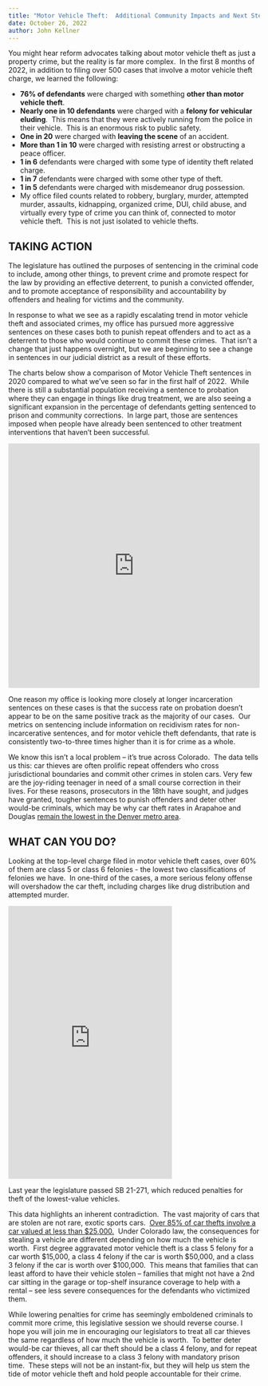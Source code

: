 ```yaml
---
title: "Motor Vehicle Theft:  Additional Community Impacts and Next Steps"
date: October 26, 2022
author: John Kellner
---
```

You might hear reform advocates talking about motor vehicle theft as just a property crime, but the reality is far more complex.  In the first 8 months of 2022, in addition to filing over 500 cases that involve a motor vehicle theft charge, we learned the following:

* **76% of defendants** were charged with something **other than motor vehicle theft**.
* **Nearly one in 10 defendants** were charged with a **felony for vehicular eluding**.  This means that they were actively running from the police in their vehicle.  This is an enormous risk to public safety.  
* **One in 20** were charged with **leaving the scene** of an accident.
* **More than 1 in 10** were charged with resisting arrest or obstructing a peace officer.
* **1 in 6** defendants were charged with some type of identity theft related charge.
* **1 in 7** defendants were charged with some other type of theft.
* **1 in 5** defendants were charged with misdemeanor drug possession.
* My office filed counts related to robbery, burglary, murder, attempted murder, assaults, kidnapping, organized crime, DUI, child abuse, and virtually every type of crime you can think of, connected to motor vehicle theft.  This is not just isolated to vehicle thefts.

## TAKING ACTION

The legislature has outlined the purposes of sentencing in the criminal code to include, among other things, to prevent crime and promote respect for the law by providing an effective deterrent, to punish a convicted offender, and to promote acceptance of responsibility and accountability by offenders and healing for victims and the community.   

In response to what we see as a rapidly escalating trend in motor vehicle theft and associated crimes, my office has pursued more aggressive sentences on these cases both to punish repeat offenders and to act as a deterrent to those who would continue to commit these crimes.  That isn’t a change that just happens overnight, but we are beginning to see a change in sentences in our judicial district as a result of these efforts.  

The charts below show a comparison of Motor Vehicle Theft sentences in 2020 compared to what we’ve seen so far in the first half of 2022.  While there is still a substantial population receiving a sentence to probation where they can engage in things like drug treatment, we are also seeing a significant expansion in the percentage of defendants getting sentenced to prison and community corrections.  In large part, those are sentences imposed when people have already been sentenced to other treatment interventions that haven’t been successful. 

<iframe title="Sentences imposed on Motor Vehicle Theft Cases - 2020 vs 2022" aria-label="Multiple Pies" id="datawrapper-chart-pCj42" src="https://datawrapper.dwcdn.net/pCj42/1/" scrolling="no" frameborder="0" style="width: 0; min-width: 100% !important; border: none;" height="490"></iframe><script type="text/javascript">!function(){"use strict";window.addEventListener("message",(function(e){if(void 0!==e.data["datawrapper-height"]){var t=document.querySelectorAll("iframe");for(var a in e.data["datawrapper-height"])for(var r=0;r<t.length;r++){if(t[r].contentWindow===e.source)t[r].style.height=e.data["datawrapper-height"][a]+"px"}}}))}();
</script>

One reason my office is looking more closely at longer incarceration sentences on these cases is that the success rate on probation doesn’t appear to be on the same positive track as the majority of our cases.  Our metrics on sentencing include information on recidivism rates for non-incarcerative sentences, and for motor vehicle theft defendants, that rate is consistently two-to-three times higher than it is for crime as a whole.

We know this isn’t a local problem – it’s true across Colorado.  The data tells us this: car thieves are often prolific repeat offenders who cross jurisdictional boundaries and commit other crimes in stolen cars. Very few are the joy-riding teenager in need of a small course correction in their lives. For these reasons, prosecutors in the 18th have sought, and judges have granted, tougher sentences to punish offenders and deter other would-be criminals, which may be why car theft rates in Arapahoe and Douglas [remain the lowest in the Denver metro area](https://commonsenseinstituteco.org/wp-content/uploads/2022/09/CSI_CO_REPORT_CAR-THEFT_FINAL-2.pdf').

## WHAT CAN YOU DO?

Looking at the top-level charge filed in motor vehicle theft cases, over 60% of them are class 5 or class 6 felonies - the lowest two classifications of felonies we have.  In one-third of the cases, a more serious felony offense will overshadow the car theft, including charges like drug distribution and attempted murder.

<iframe title="Top Charge Level - Cases Including MVT" aria-label="Pie Chart" id="datawrapper-chart-8iCDh" src="https://datawrapper.dwcdn.net/8iCDh/1/" scrolling="no" frameborder="0" style="width: 0; min-width: 65% !important; border: none;" height="547"></iframe><script type="text/javascript">!function(){"use strict";window.addEventListener("message",(function(e){if(void 0!==e.data["datawrapper-height"]){var t=document.querySelectorAll("iframe");for(var a in e.data["datawrapper-height"])for(var r=0;r<t.length;r++){if(t[r].contentWindow===e.source)t[r].style.height=e.data["datawrapper-height"][a]+"px"}}}))}();</script>

Last year the legislature passed SB 21-271, which reduced penalties for theft of the lowest-value vehicles.  

This data highlights an inherent contradiction.  The vast majority of cars that are stolen are not rare, exotic sports cars.  [Over 85% of car thefts involve a car valued at less than $25,000.](https://denvergazette.com/premium/colorado-car-thefts-the-stuff-were-doing-if-youre-gonna-grade-it-its-an-f/article_20b22118-2fa3-11ed-bca5-47ad932e2fe5.html)  Under Colorado law, the consequences for stealing a vehicle are different depending on how much the vehicle is worth.  First degree aggravated motor vehicle theft is a class 5 felony for a car worth $15,000, a class 4 felony if the car is worth $50,000, and a class 3 felony if the car is worth over $100,000.  This means that families that can least afford to have their vehicle stolen – families that might not have a 2nd car sitting in the garage or top-shelf insurance coverage to help with a rental – see less severe consequences for the defendants who victimized them.

While lowering penalties for crime has seemingly emboldened criminals to commit more crime, this legislative session we should reverse course. I hope you will join me in encouraging our legislators to treat all car thieves the same regardless of how much the vehicle is worth.  To better deter would-be car thieves, all car theft should be a class 4 felony, and for repeat offenders, it should increase to a class 3 felony with mandatory prison time.  These steps will not be an instant-fix, but they will help us stem the tide of motor vehicle theft and hold people accountable for their crime.